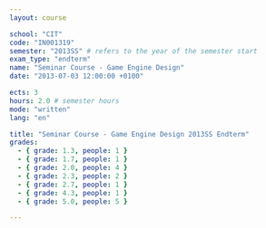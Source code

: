 ```yaml
---
layout: course

school: "CIT"
code: "IN001319"
semester: "2013SS" # refers to the year of the semester start
exam_type: "endterm"
name: "Seminar Course - Game Engine Design"
date: "2013-07-03 12:00:00 +0100"

ects: 3
hours: 2.0 # semester hours
mode: "written"
lang: "en"

title: "Seminar Course - Game Engine Design 2013SS Endterm"
grades:
  - { grade: 1.3, people: 1 }
  - { grade: 1.7, people: 1 }
  - { grade: 2.0, people: 4 }
  - { grade: 2.3, people: 2 }
  - { grade: 2.7, people: 1 }
  - { grade: 4.3, people: 1 }
  - { grade: 5.0, people: 5 }

---
```



